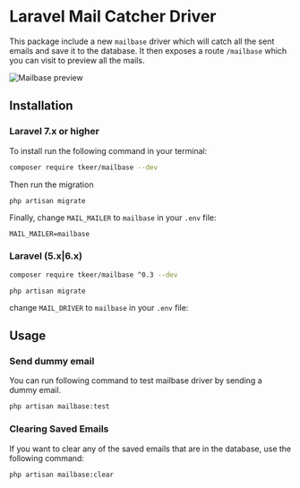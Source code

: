 # Laravel Mail Catcher Driver

This package include a new `mailbase` driver which will catch all the sent emails and save it to the database.
It then exposes a route `/mailbase` which you can visit to preview all the mails.

![Mailbase preview](https://user-images.githubusercontent.com/20635376/71377339-5828dc00-25e6-11ea-8c1b-fa8925d6aae2.png)

## Installation
### Laravel 7.x or higher

To install run the following command in your terminal:

```bash
composer require tkeer/mailbase --dev
```

Then run the migration
```
php artisan migrate
```

Finally, change `MAIL_MAILER` to `mailbase` in your `.env` file:

```
MAIL_MAILER=mailbase
```

### Laravel (5.x|6.x)
```bash
composer require tkeer/mailbase ^0.3 --dev
```
```
php artisan migrate
```
change `MAIL_DRIVER` to `mailbase` in your `.env` file:

## Usage


### Send dummy email
You can run following command to test mailbase driver by sending a dummy email.
```
php artisan mailbase:test
```

### Clearing Saved Emails
If you want to clear any of the saved emails that are in the database, use the following command:
```
php artisan mailbase:clear
```
